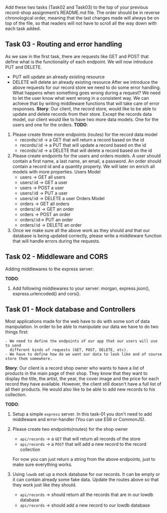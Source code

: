 
Add these two tasks (Task02 and Task03) to the top of your previous record-shop assignment’s README.md file. The order should be in reverse chronological order, meaning that the last changes made will always be on top of the file, so that readers will not have to scroll all the way down with each task added.

## Task 03 - Routing and error handling

As we saw in the first task, there are requests like GET and POST that define what is the functionality of each endpoint. We will now introduce PUT and DELETE.
- PUT will update an already existing resource
- DELETE will delete an already existing resource
After we introduce the above requests for our record store we need to do some error handling. What happens when something goes wrong during a request? We need to let the user know what went wrong in a consistent way. We can achieve that by writing middleware functions that will take care of error responses.
**Story**: Our client, the record store, would like to be able to update and delete records from their store. Except the records data model, our client would like to have two more data models. One for the users and one for the orders.
**TODO**:
1. Please create three more endpoints (routes) for the record data model
   - records/:id -> a GET that will return a record based on the id
   - records/:id -> a PUT that will update a record based on the id
   - records/:id -> a DELETE that will delete a record based on the id
2. Please create endpoints for the users and orders models. A user should contain a first name, a last name, an email, a password. An order should contain a record id and a quantity property. We will later on enrich all models with more properties.
   Users Model
   - users -> GET all users
   - users/:id -> GET a user
   - users -> POST a user
   - users/:id -> PUT a user
   - users/:id -> DELETE a user
   Orders Model
   - orders -> GET all orders
   - orders/:id -> GET an order
   - orders -> POST an order
   - orders/:id-> PUT an order
   - orders/:id -> DELETE an order
3. Once we make sure all the above work as they should and that our database is being updated correctly, please write a middleware function that will handle errors during the requests.

## Task 02 - Middleware and CORS

Adding middlewares to the express server:

**TODO**:
1. Add following middlewares to your server: morgan, express.json(), express.urlencoded() and cors().

## Task 01 - Mock database and Controllers

Most applications made for the web have to do with some sort of data manipulation. In order to be able to manipulate our data we have to do two things first:

    - We need to define the endpoints of our app that our users will use to send
      different kinds of requests (GET, POST, DELETE, etc).
    - We have to define how do we want our data to look like and of course store them somewhere.

**Story**: Our client is a record shop owner who wants to have a list of products in the main page of their shop. They know that they want to display the title, the artist, the year, the cover image and the price for each record they have available. However, the client still doesn't have a full list of all their products. He would also like to be able to add new records to his collection.

**TODO**:

1. Setup a simple `express` server. In this task-01 you don't need to add middleware and error-handler (You can use ES6 or CommonJS).

2. Please create two endpoints(routes) for the shop owner

   - `api/records` -> a `GET` that will return all records of the store
   - `api/records` -> a `POST` that will add a new record to the record collection

   For now you can just return a string from the above endpoints, just to make sure everything works.

3. Using `lowdb` set up a mock database for our records. It can be empty or it can contain already some fake data. Update the routes above so that they work just like they should.

   - `api/records` -> should return all the records that are in our lowdb database
   - `api/records` -> should add a new record to our lowdb database
